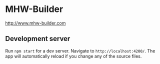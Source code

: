 # MHW-Builder

<http://www.mhw-builder.com>

## Development server

Run `npm start` for a dev server. Navigate to `http://localhost:4200/`. The app will automatically reload if you change any of the source files.
